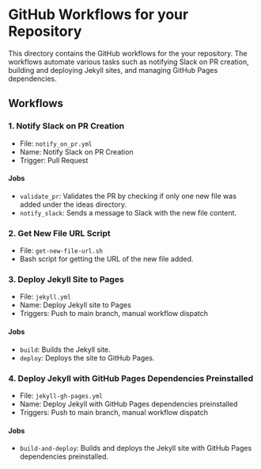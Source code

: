 # GitHub Workflows for your Repository

This directory contains the GitHub workflows for the your repository. The workflows automate various tasks such as notifying Slack on PR creation, building and deploying Jekyll sites, and managing GitHub Pages dependencies.

## Workflows

### 1. Notify Slack on PR Creation

- File: `notify_on_pr.yml`
- Name: Notify Slack on PR Creation
- Trigger: Pull Request

#### Jobs

- `validate_pr`: Validates the PR by checking if only one new file was added under the ideas directory.
- `notify_slack`: Sends a message to Slack with the new file content.

### 2. Get New File URL Script

- File: `get-new-file-url.sh`
- Bash script for getting the URL of the new file added.

### 3. Deploy Jekyll Site to Pages

- File: `jekyll.yml`
- Name: Deploy Jekyll site to Pages
- Triggers: Push to main branch, manual workflow dispatch

#### Jobs

- `build`: Builds the Jekyll site.
- `deploy`: Deploys the site to GitHub Pages.

### 4. Deploy Jekyll with GitHub Pages Dependencies Preinstalled

- File: `jekyll-gh-pages.yml`
- Name: Deploy Jekyll with GitHub Pages dependencies preinstalled
- Triggers: Push to main branch, manual workflow dispatch

#### Jobs

- `build-and-deploy`: Builds and deploys the Jekyll site with GitHub Pages dependencies preinstalled.
